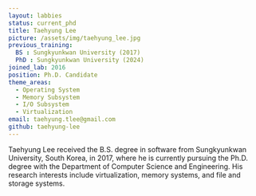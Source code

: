 ```yaml
---
layout: labbies
status: current_phd
title: Taehyung Lee
picture: /assets/img/taehyung_lee.jpg
previous_training:
  BS : Sungkyunkwan University (2017)
  PhD : Sungkyunkwan University (2024)
joined_lab: 2016
position: Ph.D. Candidate
theme_areas:
  - Operating System
  - Memory Subsystem
  - I/O Subsystem
  - Virtualization
email: taehyung.tlee@gmail.com
github: taehyung-lee
---
```


Taehyung Lee received the B.S. degree in software from Sungkyunkwan University, South Korea, in 2017, where he is currently pursuing the Ph.D. degree with the Department of Computer Science and Engineering. His research interests include virtualization, memory systems, and file and storage systems. 
